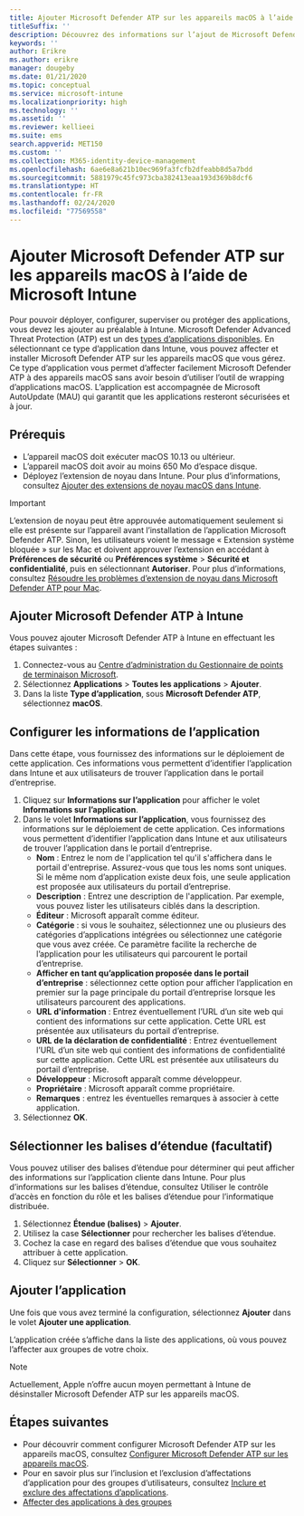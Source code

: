 ```yaml
---
title: Ajouter Microsoft Defender ATP sur les appareils macOS à l’aide de Microsoft Intune
titleSuffix: ''
description: Découvrez des informations sur l’ajout de Microsoft Defender ATP sur les appareils macOS à l’aide de Microsoft Intune.
keywords: ''
author: Erikre
ms.author: erikre
manager: dougeby
ms.date: 01/21/2020
ms.topic: conceptual
ms.service: microsoft-intune
ms.localizationpriority: high
ms.technology: ''
ms.assetid: ''
ms.reviewer: kellieei
ms.suite: ems
search.appverid: MET150
ms.custom: ''
ms.collection: M365-identity-device-management
ms.openlocfilehash: 6ae6e8a621b10ec969fa3fcfb2dfeabb8d5a7bdd
ms.sourcegitcommit: 5881979c45fc973cba382413eaa193d369b8dcf6
ms.translationtype: HT
ms.contentlocale: fr-FR
ms.lasthandoff: 02/24/2020
ms.locfileid: "77569558"
---
```

# <a name="add-microsoft-defender-atp-to-macos-devices-using-microsoft-intune"></a>Ajouter Microsoft Defender ATP sur les appareils macOS à l’aide de Microsoft Intune

Pour pouvoir déployer, configurer, superviser ou protéger des applications, vous devez les ajouter au préalable à Intune. Microsoft Defender Advanced Threat Protection (ATP) est un des [types d’applications disponibles](~/apps/apps-add.md#app-types-in-microsoft-intune). En sélectionnant ce type d’application dans Intune, vous pouvez affecter et installer Microsoft Defender ATP sur les appareils macOS que vous gérez. Ce type d’application vous permet d’affecter facilement Microsoft Defender ATP à des appareils macOS sans avoir besoin d’utiliser l’outil de wrapping d’applications macOS. L’application est accompagnée de Microsoft AutoUpdate (MAU) qui garantit que les applications resteront sécurisées et à jour.

## <a name="prerequisites"></a>Prérequis
- L’appareil macOS doit exécuter macOS 10.13 ou ultérieur.
- L’appareil macOS doit avoir au moins 650 Mo d’espace disque.
- Déployez l’extension de noyau dans Intune. Pour plus d’informations, consultez [Ajouter des extensions de noyau macOS dans Intune](~/configuration/kernel-extensions-overview-macos.md).

> [!IMPORTANT]
> L’extension de noyau peut être approuvée automatiquement seulement si elle est présente sur l’appareil avant l’installation de l’application Microsoft Defender ATP. Sinon, les utilisateurs voient le message « Extension système bloquée » sur les Mac et doivent approuver l’extension en accédant à **Préférences de sécurité** ou **Préférences système** > **Sécurité et confidentialité**, puis en sélectionnant **Autoriser**. Pour plus d’informations, consultez [Résoudre les problèmes d’extension de noyau dans Microsoft Defender ATP pour Mac](https://docs.microsoft.com/windows/security/threat-protection/microsoft-defender-atp/mac-support-kext).

## <a name="add-microsoft-defender-atp-to-intune"></a>Ajouter Microsoft Defender ATP à Intune
Vous pouvez ajouter Microsoft Defender ATP à Intune en effectuant les étapes suivantes :

1. Connectez-vous au [Centre d’administration du Gestionnaire de points de terminaison Microsoft](https://go.microsoft.com/fwlink/?linkid=2109431).
2. Sélectionnez **Applications** > **Toutes les applications** > **Ajouter**.
3. Dans la liste **Type d’application**, sous **Microsoft Defender ATP**, sélectionnez **macOS**.

## <a name="configure-app-information"></a>Configurer les informations de l’application
Dans cette étape, vous fournissez des informations sur le déploiement de cette application. Ces informations vous permettent d’identifier l’application dans Intune et aux utilisateurs de trouver l’application dans le portail d’entreprise.

1. Cliquez sur **Informations sur l’application** pour afficher le volet **Informations sur l’application**.
2. Dans le volet **Informations sur l’application**, vous fournissez des informations sur le déploiement de cette application. Ces informations vous permettent d’identifier l’application dans Intune et aux utilisateurs de trouver l’application dans le portail d’entreprise.
    - **Nom** : Entrez le nom de l'application tel qu'il s'affichera dans le portail d'entreprise. Assurez-vous que tous les noms sont uniques. Si le même nom d’application existe deux fois, une seule application est proposée aux utilisateurs du portail d’entreprise.
    - **Description** : Entrez une description de l'application. Par exemple, vous pouvez lister les utilisateurs ciblés dans la description.
    - **Éditeur** : Microsoft apparaît comme éditeur.
    - **Catégorie** : si vous le souhaitez, sélectionnez une ou plusieurs des catégories d’applications intégrées ou sélectionnez une catégorie que vous avez créée. Ce paramètre facilite la recherche de l’application pour les utilisateurs qui parcourent le portail d’entreprise.
    - **Afficher en tant qu’application proposée dans le portail d’entreprise** : sélectionnez cette option pour afficher l’application en premier sur la page principale du portail d’entreprise lorsque les utilisateurs parcourent des applications.
    - **URL d'information** : Entrez éventuellement l’URL d’un site web qui contient des informations sur cette application. Cette URL est présentée aux utilisateurs du portail d’entreprise.
    - **URL de la déclaration de confidentialité** : Entrez éventuellement l’URL d’un site web qui contient des informations de confidentialité sur cette application. Cette URL est présentée aux utilisateurs du portail d’entreprise.
    - **Développeur** : Microsoft apparaît comme développeur.
    - **Propriétaire** : Microsoft apparaît comme propriétaire.
    - **Remarques** : entrez les éventuelles remarques à associer à cette application.
3. Sélectionnez **OK**.

## <a name="select-scope-tags-optional"></a>Sélectionner les balises d’étendue (facultatif)
Vous pouvez utiliser des balises d’étendue pour déterminer qui peut afficher des informations sur l’application cliente dans Intune. Pour plus d’informations sur les balises d’étendue, consultez Utiliser le contrôle d’accès en fonction du rôle et les balises d’étendue pour l’informatique distribuée.
1.  Sélectionnez **Étendue (balises)** > **Ajouter**.
2.  Utilisez la case **Sélectionner** pour rechercher les balises d’étendue.
3.  Cochez la case en regard des balises d’étendue que vous souhaitez attribuer à cette application.
4.  Cliquez sur **Sélectionner** > **OK**.

## <a name="add-the-app"></a>Ajouter l’application
Une fois que vous avez terminé la configuration, sélectionnez **Ajouter** dans le volet **Ajouter une application**. 

L’application créée s’affiche dans la liste des applications, où vous pouvez l’affecter aux groupes de votre choix. 

> [!NOTE]
> Actuellement, Apple n’offre aucun moyen permettant à Intune de désinstaller Microsoft Defender ATP sur les appareils macOS.

## <a name="next-steps"></a>Étapes suivantes
- Pour découvrir comment configurer Microsoft Defender ATP sur les appareils macOS, consultez [Configurer Microsoft Defender ATP sur les appareils macOS](https://docs.microsoft.com/windows/security/threat-protection/microsoft-defender-atp/mac-preferences).
- Pour en savoir plus sur l’inclusion et l’exclusion d’affectations d’application pour des groupes d’utilisateurs, consultez [Inclure et exclure des affectations d’applications](~/apps/apps-inc-exl-assignments.md).
- [Affecter des applications à des groupes](~/apps/apps-deploy.md)

